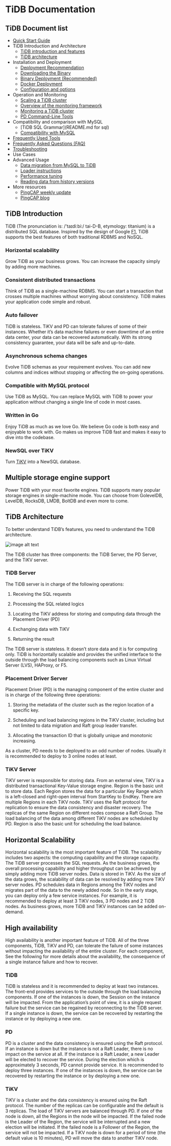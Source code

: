 # TiDB Documentation

## TiDB Document list
+ [Quick Start Guide](https://github.com/pingcap/tidb/blob/master/docs/QUICKSTART.md)
+ TiDB Introduction and Architecture
	+ [TiDB introduction and features](#tidb-introduction)
	+ [TiDB architecture](#tidb-architecture)
+ Installation and Deployment
	+ [Deployment Recommendation](op-guide/recommendation.md)
	+ [Downloading the Binary](op-guide/binary-deployment.md#download-and-decompress-the-official-binary-package)
	+ [Binary Deployment (Recommended)](op-guide/binary-deployment.md)
	+ [Docker Deployment](op-guide/docker-deployment.md)
	+ [Configuration and options](op-guide/configuration.md)
+ Operation and Monitoring
	+ [Scaling a TiDB cluster](op-guide/horizontal-scale.md)
	+ [Overview of the monitoring framework](op-guide/monitor-overview.md)
	+ [Monitoring a TiDB cluster](op-guide/monitoring-tidb.md)
	+ [PD Command-Line Tools](op-guide/pd-control.md)
+ Compatibility and comparison with MySQL
	+ [TiDB SQL Grammar](README.md for sql)
	+ [Compatibility with MySQL](op-guide/mysql-compatibility.md)
+ [Frequently Used Tools](https://github.com/pingcap/tidb-tools)
+ [Frequently Asked Questions (FAQ)](./TiDB_FAQ.md)
+ [Troubleshooting](./trouble-shooting.md)
+ Use Cases
+ Advanced Usage
	+ [Data migration from MySQL to TiDB](op-guide/migration.md)
	+ [Loader instructions](loader.md)
	+ [Performance tuning](op-guide/tune-TiKV.md)
	+ [Reading data from history versions](op-guide/history-read.md)
+ More resources
	+ [PingCAP weekly update](http://weekly.pingcap.com/)
	+ [PingCAP blog](https://pingcap.github.io/blog/)


## TiDB Introduction

TiDB (The pronunciation is: /'taɪdiːbi:/ tai-D-B, etymology: titanium) is a distributed SQL database. Inspired by the design of Google [F1](http://research.google.com/pubs/pub41344.html), TiDB supports the best features of both traditional RDBMS and NoSQL.

### Horizontal scalability
Grow TiDB as your business grows. You can increase the capacity simply by adding more machines.

### Consistent distributed transactions
Think of TiDB as a single-machine RDBMS. You can start a transaction that crosses multiple machines without worrying about consistency. TiDB makes your application code simple and robust.

### Auto failover
TiDB is stateless. TiKV and PD can tolerate failures of some of their instances. Whether it’s data machine failures or even downtime of an entire data center, your data can be recovered automatically.  With its strong consistency guarantee, your data will be safe and up-to-date.

### Asynchronous schema changes
Evolve TiDB schemas as your requirement evolves. You can add new columns and indices without stopping or affecting the on-going operations.

### Compatible with MySQL protocol
Use TiDB as MySQL. You can replace MySQL with TiDB to power your application without changing a single line of code in most cases.

### Written in Go
Enjoy TiDB as much as we love Go. We believe Go code is both easy and enjoyable to work with. Go makes us improve TiDB fast and makes it easy to dive into the codebase.

### NewSQL over TiKV
Turn [TiKV](https://github.com/pingcap/tikv) into a NewSQL database.

## Multiple storage engine support
Power TiDB with your most favorite engines. TiDB supports many popular storage engines in single-machine mode. You can choose from GolevelDB, LevelDB, RocksDB, LMDB, BoltDB and even more to come.

## TiDB Architecture

To better understand TiDB’s features, you need to understand the TiDB architecture.

![image alt text](op-guide/architecture.png)

The TiDB cluster has three components: the TiDB Server, the PD Server,  and the TiKV server.

### TiDB Server

The TiDB server is in charge of the following operations:

1. Receiving the SQL requests

2. Processing the SQL related logics

3. Locating the TiKV address for storing and computing data through the Placement Driver (PD)

4. Exchanging data with TiKV

5. Returning the result

The TiDB server is stateless. It doesn’t store data and it is for computing only. TiDB is horizontally scalable and provides the unified interface to the outside through the load balancing components such as Linux Virtual Server (LVS), HAProxy, or F5.

### Placement Driver Server

Placement Driver (PD) is the managing component of the entire cluster and is in charge of the following three operations:

1. Storing the metadata of the cluster such as the region location of a specific key.

2. Scheduling and load balancing regions in the TiKV cluster, including but not limited to data migration and Raft group leader transfer.

3. Allocating the transaction ID that is globally unique and monotonic increasing.

As a cluster, PD needs to be deployed to an odd number of nodes. Usually it is recommended to deploy to 3 online nodes at least.

### TiKV Server

TiKV server is responsible for storing data. From an external view, TiKV is a distributed transactional Key-Value storage engine. Region is the basic unit to store data. Each Region stores the data for a particular Key Range which is a left-closed and right-open interval from StartKey to EndKey. There are multiple Regions in each TiKV node. TiKV uses the Raft protocol for replication to ensure the data consistency and disaster recovery. The replicas of the same Region on different nodes compose a Raft Group. The load balancing of the data among different TiKV nodes are scheduled by PD. Region is also the basic unit for scheduling the load balance.

## Horizontal Scalability

Horizontal scalability is the most important feature of TiDB. The scalability includes two aspects: the computing capability and the storage capacity. The TiDB server processes the SQL requests. As the business grows, the overall processing capability and higher throughput can be achieved by simply adding more TiDB server nodes. Data is stored in TiKV. As the size of the data grows, the scalability of data can be resolved by adding more TiKV server nodes. PD schedules data in Regions among the TiKV nodes and migrates part of the data to the newly added node. So in the early stage, you can deploy only a few service instances. For example, it is recommended to deploy at least 3 TiKV nodes, 3 PD nodes and 2 TiDB nodes. As business grows, more TiDB and TiKV instances can be added on-demand.

## High availability

High availability is another important feature of TiDB. All of the three components, TiDB, TiKV and PD, can tolerate the failure of some instances without impacting the availability of the entire cluster. For each component, See the following for more details about the availability, the consequence of a single instance failure and how to recover.

### TiDB

TiDB is stateless and it is recommended to deploy at least two instances. The front-end provides services to the outside through the load balancing components. If one of the instances is down, the Session on the instance will be impacted. From the application’s point of view, it is a single request failure but the service can be regained by reconnecting to the TiDB server. If a single instance is down, the service can be recovered by restarting the instance or by deploying a new one.

### PD

PD is a cluster and the data consistency is ensured using the Raft protocol. If an instance is down but the instance is not a Raft Leader, there is no impact on the service at all. If the instance is a Raft Leader, a new Leader will be elected to recover the service. During the election which is approximately 3 seconds, PD cannot provide service. It is recommended to deploy three instances. If one of the instances is down, the service can be recovered by restarting the instance or by deploying a new one.

### TiKV

TiKV is a cluster and the data consistency is ensured using the Raft protocol. The number of the replicas can be configurable and the default is 3 replicas. The load of TiKV servers are balanced through PD. If one of the node is down, all the Regions in the node will be impacted. If the failed node is the Leader of the Region, the service will be interrupted and a new election will be initiated. If the failed node is a Follower of the Region, the service will not be impacted. If a TiKV node is down for a period of time (the default value is 10 minutes), PD will move the data to another TiKV node.
